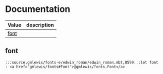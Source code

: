 # Documentation
|Value|description|
|---|---|
|[font](#font)||

## font

```moonbit
:::source,gmlewis/fonts-e/edwin_roman/edwin_roman.mbt,8599:::let font : <a href="gmlewis/fonts#Font">@gmlewis/fonts.Font</a>
```

